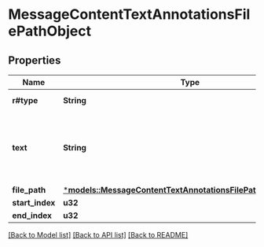 # MessageContentTextAnnotationsFilePathObject

## Properties
Name | Type | Description | Notes
------------ | ------------- | ------------- | -------------
**r#type** | **String** | Always `file_path`. | 
**text** | **String** | The text in the message content that needs to be replaced. | 
**file_path** | [***models::MessageContentTextAnnotationsFilePathObjectFilePath**](MessageContentTextAnnotationsFilePathObject_file_path.md) |  | 
**start_index** | **u32** |  | 
**end_index** | **u32** |  | 

[[Back to Model list]](../README.md#documentation-for-models) [[Back to API list]](../README.md#documentation-for-api-endpoints) [[Back to README]](../README.md)


